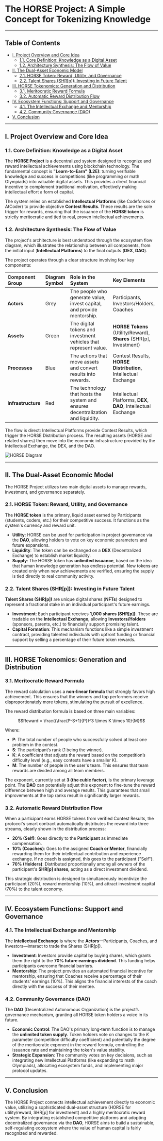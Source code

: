 # The HORSE Project: A Simple Concept for Tokenizing Knowledge

---

## Table of Contents

* [I. Project Overview and Core Idea](#i-project-overview-and-core-idea)
    * [1.1. Core Definition: Knowledge as a Digital Asset](#11-core-definition-knowledge-as-a-digital-asset)
    * [1.2. Architecture Synthesis: The Flow of Value](#12-architecture-synthesis-the-flow-of-value)
* [II. The Dual-Asset Economic Model](#ii-the-dual-asset-economic-model)
    * [2.1. HORSE Token: Reward, Utility, and Governance](#21-horse-token-reward-utility-and-governance)
    * [2.2. Talent Shares (SHR[p]): Investing in Future Talent](#22-talent-shares-shrp-investing-in-future-talent)
* [III. HORSE Tokenomics: Generation and Distribution](#iii-horse-tokenomics-generation-and-distribution)
    * [3.1. Meritocratic Reward Formula](#31-meritocratic-reward-formula)
    * [3.2. Automatic Reward Distribution Flow](#32-automatic-reward-distribution-flow)
* [IV. Ecosystem Functions: Support and Governance](#iv-ecosystem-functions-support-and-governance)
    * [4.1. The Intellectual Exchange and Mentorship](#41-the-intellectual-exchange-and-mentorship)
    * [4.2. Community Governance (DAO)](#42-community-governance-dao)
* [V. Conclusion](#v-conclusion)

---

## I. Project Overview and Core Idea

### 1.1. Core Definition: Knowledge as a Digital Asset

The **HORSE Project** is a decentralized system designed to recognize and reward intellectual achievements using blockchain technology. The fundamental concept is **"Learn-to-Earn" (L2E)**: turning verifiable knowledge and success in competitions (like programming or math Olympiads) into valuable digital assets. This provides a direct financial incentive to complement traditional motivation, effectively making intellectual effort a form of capital.

The system relies on established **Intellectual Platforms** (like Codeforces or AtCoder) to provide objective **Contest Results**. These results are the sole trigger for rewards, ensuring that the issuance of the **HORSE token** is strictly meritocratic and tied to real, proven intellectual achievements.

### 1.2. Architecture Synthesis: The Flow of Value

The project's architecture is best understood through the ecosystem flow diagram, which illustrates the relationship between all components, from the initial input (**Intellectual Platforms**) to the final outputs (**DEX**, **DAO**).

The project operates through a clear structure involving four key components:

| Component Group | Diagram Symbol | Role in the System | Key Elements |
| :--- | :--- | :--- | :--- |
| **Actors** | Grey | The people who generate value, invest capital, and provide mentorship. | Participants, Investors/Holders, Coaches |
| **Assets** | Green | The digital tokens and investment vehicles that represent value. | **HORSE Tokens** (Utility/Reward), **Shares** (SHR[p], Investment) |
| **Processes** | Blue | The actions that move assets and convert results into rewards. | Contest Results, **HORSE Distribution**, Intellectual Exchange |
| **Infrastructure** | Red | The technology that hosts the system and ensures decentralization and liquidity. | Intellectual Platforms, **DEX**, **DAO**, Intellectual Exchange |

The flow is direct: Intellectual Platforms provide Contest Results, which trigger the HORSE Distribution process. The resulting assets (HORSE and related shares) then move into the economic infrastructure provided by the Intellectual Exchange, the DEX, and the DAO.

![HORSE Diagram](horse_diagram.webp)

---

## II. The Dual-Asset Economic Model

The HORSE Project utilizes two main digital assets to manage rewards, investment, and governance separately.

### 2.1. HORSE Token: Reward, Utility, and Governance

The **HORSE token** is the primary, liquid asset earned by Participants (students, coders, etc.) for their competitive success. It functions as the system's currency and reward unit.

* **Utility**: HORSE can be used for participation in project governance via the **DAO**, allowing holders to vote on key economic parameters and future expansions.
* **Liquidity**: The token can be exchanged on a **DEX** (Decentralized Exchange) to establish market liquidity.
* **Supply**: The HORSE token has **unlimited issuance**, based on the idea that human knowledge generation has endless potential. New tokens are created only when new achievements are verified, ensuring the supply is tied directly to real community activity.

### 2.2. Talent Shares (SHR[p]): Investing in Future Talent

**Talent Shares (SHR[p])** are unique digital shares (**NFTs**) designed to represent a fractional stake in an individual participant's future earnings.

* **Investment**: Each participant receives **1,000 shares (SHR[p])**. These are tradable on the **Intellectual Exchange**, allowing **Investors/Holders** (sponsors, parents, etc.) to financially support promising talent.
* **Capital Formation**: This mechanism functions like a simple investment contract, providing talented individuals with upfront funding or financial support by selling a percentage of their future token rewards.

---

## III. HORSE Tokenomics: Generation and Distribution

### 3.1. Meritocratic Reward Formula

The reward calculation uses a **non-linear formula** that strongly favors high achievement. This ensures that the winners and top performers receive disproportionately more tokens, stimulating the pursuit of excellence.

The reward distribution formula is based on three main variables:

$$Reward = \frac{(\frac{P-S+1}{P})^3 \times K \times 10}{M}$$

Where:

* **P**: The total number of people who successfully solved at least one problem in the contest.
* **S**: The participant’s rank (1 being the winner).
* **K**: A coefficient that adjusts the reward based on the competition’s difficulty level (e.g., easy contests have a smaller K).
* **M**: The number of people in the user's team. This ensures that team rewards are divided among all team members.

The exponent, currently set at **3 (the cubic factor)**, is the primary leverage point. The **DAO** can potentially adjust this exponent to fine-tune the reward difference between high and average results. This guarantees that small improvements at the top ranks result in significantly larger rewards.

### 3.2. Automatic Reward Distribution Flow

When a participant earns HORSE tokens from verified Contest Results, the protocol's smart contract automatically distributes the reward into three streams, clearly shown in the distribution process:

* **20% (Self)**: Goes directly to the **Participant** as immediate compensation.
* **10% (Coaches)**: Goes to the assigned **Coach or Mentor**, financially rewarding them for their intellectual contribution and experience exchange. If no coach is assigned, this goes to the participant ("Self").
* **70% (Holders)**: Distributed proportionally among all owners of the participant's **SHR[p] shares**, acting as a direct investment dividend.

This strategic distribution is designed to simultaneously incentivize the participant (20%), reward mentorship (10%), and attract investment capital (70%) to the talent economy.

---

## IV. Ecosystem Functions: Support and Governance

### 4.1. The Intellectual Exchange and Mentorship

The **Intellectual Exchange** is where the **Actors**—Participants, Coaches, and Investors—interact to trade the Shares (SHR[p]).

* **Investment**: Investors provide capital by buying shares, which grants them the right to the **70% future earnings dividend**. This funding helps participants overcome financial barriers.
* **Mentorship**: The project provides an automated financial incentive for mentorship, ensuring that Coaches receive a percentage of their students' earnings (10%). This aligns the financial interests of the coach directly with the success of their mentee.

### 4.2. Community Governance (DAO)

The **DAO** (Decentralized Autonomous Organization) is the project’s governance mechanism, granting all HORSE token holders a voice in its future.

* **Economic Control**: The DAO's primary long-term function is to manage the **unlimited token supply**. Token holders vote on changes to the $K$ parameter (competition difficulty coefficient) and potentially the degree of the meritocratic exponent in the reward formula, controlling the issuance rate and maintaining the token's value stability.
* **Strategic Expansion**: The community votes on key decisions, such as integrating new Intellectual Platforms (like expanding to math Olympiads), allocating ecosystem funds, and implementing major protocol updates.

---

## V. Conclusion

The HORSE Project connects intellectual achievement directly to economic value, utilizing a sophisticated dual-asset structure (HORSE for utility/reward, SHR[p] for investment) and a highly meritocratic reward system. By integrating established competitive platforms and adopting decentralized governance via the **DAO**, HORSE aims to build a sustainable, self-regulating ecosystem where the value of human capital is fairly recognized and rewarded.
